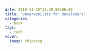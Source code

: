 ```yaml
---
date: 2018-11-28T12:30:00+06:00
title: "Observability for Developers"
categories:
  - book
tags:
  - tech
cover:
  image: shipping
---
```

